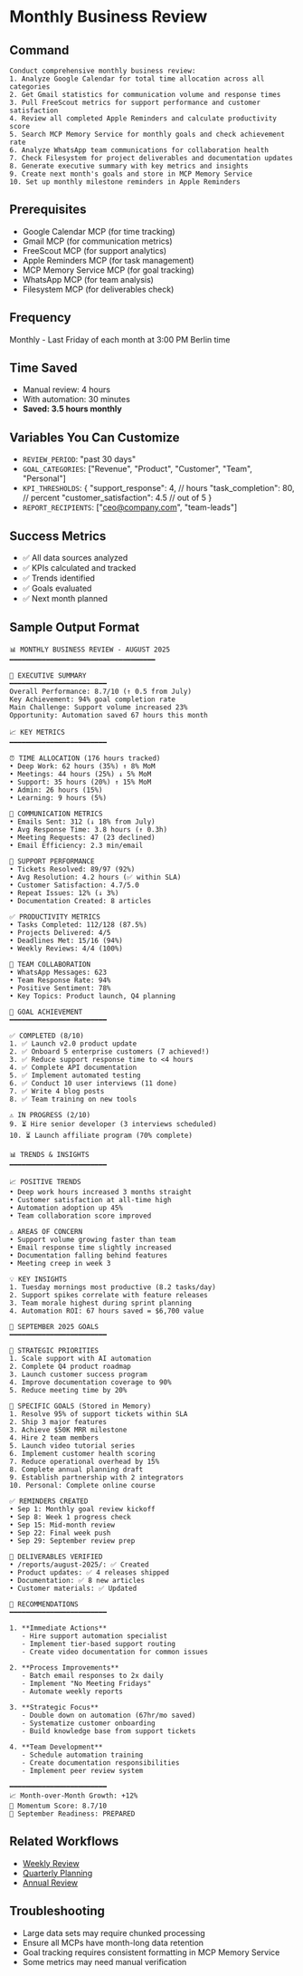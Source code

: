 # Monthly Business Review

## Command
```
Conduct comprehensive monthly business review:
1. Analyze Google Calendar for total time allocation across all categories
2. Get Gmail statistics for communication volume and response times
3. Pull FreeScout metrics for support performance and customer satisfaction
4. Review all completed Apple Reminders and calculate productivity score
5. Search MCP Memory Service for monthly goals and check achievement rate
6. Analyze WhatsApp team communications for collaboration health
7. Check Filesystem for project deliverables and documentation updates
8. Generate executive summary with key metrics and insights
9. Create next month's goals and store in MCP Memory Service
10. Set up monthly milestone reminders in Apple Reminders
```

## Prerequisites
- Google Calendar MCP (for time tracking)
- Gmail MCP (for communication metrics)
- FreeScout MCP (for support analytics)
- Apple Reminders MCP (for task management)
- MCP Memory Service MCP (for goal tracking)
- WhatsApp MCP (for team analysis)
- Filesystem MCP (for deliverables check)

## Frequency
Monthly - Last Friday of each month at 3:00 PM Berlin time

## Time Saved
- Manual review: 4 hours
- With automation: 30 minutes
- **Saved: 3.5 hours monthly**

## Variables You Can Customize
- `REVIEW_PERIOD`: "past 30 days"
- `GOAL_CATEGORIES`: ["Revenue", "Product", "Customer", "Team", "Personal"]
- `KPI_THRESHOLDS`: {
    "support_response": 4, // hours
    "task_completion": 80, // percent
    "customer_satisfaction": 4.5 // out of 5
  }
- `REPORT_RECIPIENTS`: ["ceo@company.com", "team-leads"]

## Success Metrics
- ✅ All data sources analyzed
- ✅ KPIs calculated and tracked
- ✅ Trends identified
- ✅ Goals evaluated
- ✅ Next month planned

## Sample Output Format
```
📊 MONTHLY BUSINESS REVIEW - AUGUST 2025
━━━━━━━━━━━━━━━━━━━━━━━━━━━━━━━━━━━━

🎯 EXECUTIVE SUMMARY
━━━━━━━━━━━━━━━━━━━━━━━━
Overall Performance: 8.7/10 (↑ 0.5 from July)
Key Achievement: 94% goal completion rate
Main Challenge: Support volume increased 23%
Opportunity: Automation saved 67 hours this month

📈 KEY METRICS
━━━━━━━━━━━━━━━━━━━━━━━━

⏰ TIME ALLOCATION (176 hours tracked)
• Deep Work: 62 hours (35%) ↑ 8% MoM
• Meetings: 44 hours (25%) ↓ 5% MoM
• Support: 35 hours (20%) ↑ 15% MoM
• Admin: 26 hours (15%)
• Learning: 9 hours (5%)

📧 COMMUNICATION METRICS
• Emails Sent: 312 (↓ 18% from July)
• Avg Response Time: 3.8 hours (↑ 0.3h)
• Meeting Requests: 47 (23 declined)
• Email Efficiency: 2.3 min/email

🎫 SUPPORT PERFORMANCE
• Tickets Resolved: 89/97 (92%)
• Avg Resolution: 4.2 hours (✅ within SLA)
• Customer Satisfaction: 4.7/5.0
• Repeat Issues: 12% (↓ 3%)
• Documentation Created: 8 articles

✅ PRODUCTIVITY METRICS
• Tasks Completed: 112/128 (87.5%)
• Projects Delivered: 4/5
• Deadlines Met: 15/16 (94%)
• Weekly Reviews: 4/4 (100%)

👥 TEAM COLLABORATION
• WhatsApp Messages: 623
• Team Response Rate: 94%
• Positive Sentiment: 78%
• Key Topics: Product launch, Q4 planning

🎯 GOAL ACHIEVEMENT
━━━━━━━━━━━━━━━━━━━━━━━━

✅ COMPLETED (8/10)
1. ✅ Launch v2.0 product update
2. ✅ Onboard 5 enterprise customers (7 achieved!)
3. ✅ Reduce support response time to <4 hours
4. ✅ Complete API documentation
5. ✅ Implement automated testing
6. ✅ Conduct 10 user interviews (11 done)
7. ✅ Write 4 blog posts
8. ✅ Team training on new tools

⚠️ IN PROGRESS (2/10)
9. ⏳ Hire senior developer (3 interviews scheduled)
10. ⏳ Launch affiliate program (70% complete)

📊 TRENDS & INSIGHTS
━━━━━━━━━━━━━━━━━━━━━━━━

📈 POSITIVE TRENDS
• Deep work hours increased 3 months straight
• Customer satisfaction at all-time high
• Automation adoption up 45%
• Team collaboration score improved

⚠️ AREAS OF CONCERN
• Support volume growing faster than team
• Email response time slightly increased
• Documentation falling behind features
• Meeting creep in week 3

💡 KEY INSIGHTS
1. Tuesday mornings most productive (8.2 tasks/day)
2. Support spikes correlate with feature releases
3. Team morale highest during sprint planning
4. Automation ROI: 67 hours saved = $6,700 value

🎯 SEPTEMBER 2025 GOALS
━━━━━━━━━━━━━━━━━━━━━━━━

📌 STRATEGIC PRIORITIES
1. Scale support with AI automation
2. Complete Q4 product roadmap
3. Launch customer success program
4. Improve documentation coverage to 90%
5. Reduce meeting time by 20%

🎯 SPECIFIC GOALS (Stored in Memory)
1. Resolve 95% of support tickets within SLA
2. Ship 3 major features
3. Achieve $50K MRR milestone
4. Hire 2 team members
5. Launch video tutorial series
6. Implement customer health scoring
7. Reduce operational overhead by 15%
8. Complete annual planning draft
9. Establish partnership with 2 integrators
10. Personal: Complete online course

✅ REMINDERS CREATED
• Sep 1: Monthly goal review kickoff
• Sep 8: Week 1 progress check
• Sep 15: Mid-month review
• Sep 22: Final week push
• Sep 29: September review prep

📁 DELIVERABLES VERIFIED
• /reports/august-2025/: ✅ Created
• Product updates: ✅ 4 releases shipped
• Documentation: ✅ 8 new articles
• Customer materials: ✅ Updated

🚀 RECOMMENDATIONS
━━━━━━━━━━━━━━━━━━━━━━━━

1. **Immediate Actions**
   - Hire support automation specialist
   - Implement tier-based support routing
   - Create video documentation for common issues

2. **Process Improvements**
   - Batch email responses to 2x daily
   - Implement "No Meeting Fridays"
   - Automate weekly reports

3. **Strategic Focus**
   - Double down on automation (67hr/mo saved)
   - Systematize customer onboarding
   - Build knowledge base from support tickets

4. **Team Development**
   - Schedule automation training
   - Create documentation responsibilities
   - Implement peer review system

━━━━━━━━━━━━━━━━━━━━━━━━
📈 Month-over-Month Growth: +12%
💪 Momentum Score: 8.7/10
🎯 September Readiness: PREPARED
```

## Related Workflows
- [Weekly Review](../weekly/review-planning.md)
- [Quarterly Planning](./quarterly-planning.md)
- [Annual Review](./annual-review.md)

## Troubleshooting
- Large data sets may require chunked processing
- Ensure all MCPs have month-long data retention
- Goal tracking requires consistent formatting in MCP Memory Service
- Some metrics may need manual verification
